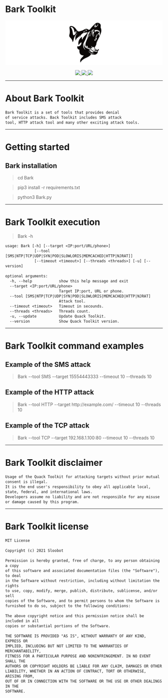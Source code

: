 # Bark Toolkit

![Bark](https://raw.githubusercontent.com/Sloobot/Bark/main/.github/logo1.png)

<p align="center">
  <a href="https://github.com/Sloobot/Bark/releases">
    <img src="https://img.shields.io/github/release/entynetproject/Bark.svg">
  </a>
  <a href="https://wikipedia.org/wiki/Python_(programming_language)">
    <img src="https://img.shields.io/badge/language-python-blue.svg">
 </a>
  <a href="https://github.com/Sloobot/Bark/wiki">
      <img src="https://img.shields.io/badge/wiki%20-Bark-lightgrey.svg">
 </a>
</p>

***

# About Bark Toolkit

```
Bark Toolkit is a set of tools that provides denial 
of service attacks. Back Toolkit includes SMS attack 
tool, HTTP attack tool and many other exciting attack tools.
```

***

# Getting started

## Bark installation

> cd Bark

> pip3 install -r requirements.txt

> python3 Bark.py

***

# Bark Toolkit execution

> Bark -h

```
usage: Bark [-h] [--target <IP:port/URL/phone>]
             [--tool [SMS|NTP|TCP|UDP|SYN|POD|SLOWLORIS|MEMCACHED|HTTP|NJRAT]]
             [--timeout <timeout>] [--threads <threads>] [-u] [--version]

optional arguments:
  -h, --help            show this help message and exit
  --target <IP:port/URL/phone>
                        Target IP:port, URL or phone.
  --tool [SMS|NTP|TCP|UDP|SYN|POD|SLOWLORIS|MEMCACHED|HTTP|NJRAT]
                        Attack tool.
  --timeout <timeout>   Timeout in secounds.
  --threads <threads>   Threads count.
  -u, --update          Update Quack Toolkit.
  --version             Show Quack Toolkit version.
```

***
  
# Bark Toolkit command examples

## Example of the SMS attack
    
> Bark --tool SMS --target 15554443333 --timeout 10 --threads 10
    
## Example of the HTTP attack

> Bark --tool HTTP --target http://<span></span>example.com/ --timeout 10 --threads 10
    
## Example of the TCP attack

> Bark --tool TCP --target 192.168.1.100:80 --timeout 10 --threads 10

***

# Bark Toolkit disclaimer

```
Usage of the Quack Toolkit for attacking targets without prior mutual consent is illegal.
It is the end user's responsibility to obey all applicable local, state, federal, and international laws.
Developers assume no liability and are not responsible for any misuse or damage caused by this program.
```

***

# Bark Toolkit license

```
MIT License

Copyright (c) 2021 Sloobot

Permission is hereby granted, free of charge, to any person obtaining a copy
of this software and associated documentation files (the "Software"), to deal
in the Software without restriction, including without limitation the rights
to use, copy, modify, merge, publish, distribute, sublicense, and/or sell
copies of the Software, and to permit persons to whom the Software is
furnished to do so, subject to the following conditions:

The above copyright notice and this permission notice shall be included in all
copies or substantial portions of the Software.

THE SOFTWARE IS PROVIDED "AS IS", WITHOUT WARRANTY OF ANY KIND, EXPRESS OR
IMPLIED, INCLUDING BUT NOT LIMITED TO THE WARRANTIES OF MERCHANTABILITY,
FITNESS FOR A PARTICULAR PURPOSE AND NONINFRINGEMENT. IN NO EVENT SHALL THE
AUTHORS OR COPYRIGHT HOLDERS BE LIABLE FOR ANY CLAIM, DAMAGES OR OTHER
LIABILITY, WHETHER IN AN ACTION OF CONTRACT, TORT OR OTHERWISE, ARISING FROM,
OUT OF OR IN CONNECTION WITH THE SOFTWARE OR THE USE OR OTHER DEALINGS IN THE
SOFTWARE.
```
